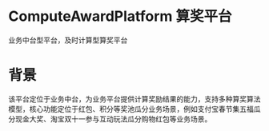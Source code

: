 # ComputeAwardPlatform 算奖平台
业务中台型平台，及时计算型算奖平台

# 背景
该平台定位于业务中台，为业务平台提供计算奖励结果的能力，支持多种算奖算法模型，核心功能定位于红包、积分等奖池瓜分业务场景，例如支付宝春节集五福瓜分现金大奖、淘宝双十一参与互动玩法瓜分购物红包等业务场景。
